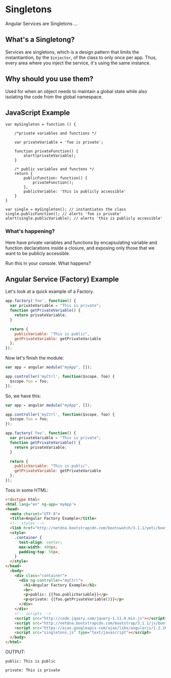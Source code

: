 # Singletons

Angular Services are Singletons ...

## What's a Singletong?

Services are singletons, which is a design pattern that limits the instantiantion, by the `$injector`, of the class to only once per app. Thus, every area where you inject the service, it's using the same instance.

## Why should you use them?

Used for when an object needs to maintain a global state while also isolating the code from the global namespace.

## JavaScript Example

```
var mySingleton = function () {

    /*private variables and functions */

    var privateVariable = 'foo is private';

    function privateFunction() {
        alert(privateVariable);
    }

    /* public variables and functons */
    return {
        publicFunction: function() {
            privateFunction();
        },
        publicVariable: 'this is publicly accessible'
    }
}

var single = mySingleton(); // instantiates the class
single.publicFunction(); // alerts 'foo is private'
alert(single.publicVariable); // alerts 'this is publicly accessible'
```

### What's happening?

Here have private variables and functions by encapsulating variable and function declarations inside a closure, and exposing only those that we want to be publicly accessible.

Run this in your console. What happens?

## Angular Service (Factory) Example

Let's look at a quick example of a Factory.

```javascript
app.factory('foo', function() {
  var privateVariable = "This is private";
  function getPrivateVariable() {
    return privateVariable;
  }

  return {
    publicVariable: "This is public",
    getPrivateVariable: getPrivateVariable
  };
});
```

Now let's finish the module:

```javascript
var app = angular.module("myApp", []);

app.controller('myCtrl', function($scope, foo) {
  $scope.foo = foo;
});
```

So, we have this:

```javascript
var app = angular.module("myApp", []);

app.controller('myCtrl', function($scope, foo) {
  $scope.foo = foo;
});

app.factory('foo', function() {
  var privateVariable = "This is private";
  function getPrivateVariable() {
    return privateVariable;
  }

  return {
    publicVariable: "This is public",
    getPrivateVariable: getPrivateVariable
  };
});
```

Toss in some HTML:

```html
<!doctype html>
<html lang="en" ng-app='myApp'>
<head>
  <meta charset="UTF-8">
  <title>Angular Factory Example</title>
  <!-- styles -->
  <link href="http://netdna.bootstrapcdn.com/bootswatch/3.1.1/yeti/bootstrap.min.css" rel="stylesheet" media="screen">
  <style>
    .container {
      text-align: center;
      max-width: 400px;
      padding-top: 50px;
    }
  </style>
</head>
  <body>
    <div class="container">
      <div ng-controller="myCtrl">
        <h1>Angular Factory Example</h1>
        <br>
        <p>public: {{foo.publicVariable}}</p>
        <p>private: {{foo.getPrivateVariable()}}</p>
      </div>
    </div>
    <!-- scripts -->
    <script src="http://code.jquery.com/jquery-1.11.0.min.js"></script>
    <script src="http://netdna.bootstrapcdn.com/bootstrap/3.1.1/js/bootstrap.min.js"></script>
    <script src="https://ajax.googleapis.com/ajax/libs/angularjs/1.2.16/angular.min.js" type="text/javascript"></script>
    <script src="singletons.js" type="text/javascript"></script>
  </body>
</html>
```

OUTPUT:

```
public: This is public

private: This is private
```
